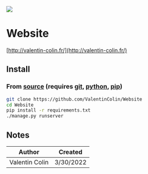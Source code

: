 [![](https://tokei.rs/b1/github/ValentinColin/Website)](https://github.com/ValentinColin/Website)

# Website

[http://valentin-colin.fr/](http://valentin-colin.fr/)


## Install

### From [source](https://github.com/ValentinColin/Website) (requires [git](https://git-scm.com/), [python](https://www.python.org/), [pip](https://pip.pypa.io/en/stable/installing/))

```sh
git clone https://github.com/ValentinColin/Website
cd Website
pip install -r requirements.txt
./manage.py runserver
```

## Notes

|     Author     |  Created  |
|----------------|-----------|
| Valentin Colin | 3/30/2022 |
